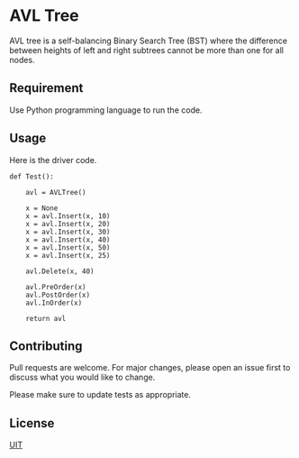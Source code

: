 # AVL Tree

AVL tree is a self-balancing Binary Search Tree (BST) where the difference between heights of left and right subtrees cannot be more than one for all nodes.

## Requirement

Use Python programming language to run the code.

## Usage
Here is the driver code.
```
def Test():

    avl = AVLTree()

    x = None
    x = avl.Insert(x, 10)
    x = avl.Insert(x, 20)
    x = avl.Insert(x, 30)
    x = avl.Insert(x, 40)
    x = avl.Insert(x, 50)
    x = avl.Insert(x, 25)

    avl.Delete(x, 40)

    avl.PreOrder(x)
    avl.PostOrder(x)
    avl.InOrder(x)

    return avl

```

## Contributing
Pull requests are welcome. For major changes, please open an issue first to discuss what you would like to change.

Please make sure to update tests as appropriate.

## License
[UIT](https://www.uit.edu/)
